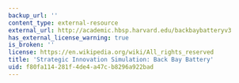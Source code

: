 ```yaml
---
backup_url: ''
content_type: external-resource
external_url: http://academic.hbsp.harvard.edu/backbaybatteryv3
has_external_license_warning: true
is_broken: ''
license: https://en.wikipedia.org/wiki/All_rights_reserved
title: 'Strategic Innovation Simulation: Back Bay Battery'
uid: f80fa114-281f-4de4-a47c-b8296a922bad
---
```

